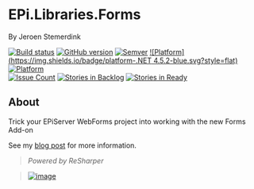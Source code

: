 ﻿# EPi.Libraries.Forms

By Jeroen Stemerdink

[![Build status](https://ci.appveyor.com/api/projects/status/r5h3mtrctex9pi9k?svg=true)](https://ci.appveyor.com/project/jstemerdink/epi-libraries-forms)
[![GitHub version](https://badge.fury.io/gh/jstemerdink%2FEPi.Libraries.Forms.svg)](http://badge.fury.io/gh/jstemerdink%2FEPi.Libraries.Forms)
[![Semver](http://img.shields.io/SemVer/2.0.0.png)](http://semver.org/spec/v2.0.0.html)
[![Platform](https://img.shields.io/badge/platform-.NET 4.5.2-blue.svg?style=flat)](https://msdn.microsoft.com/en-us/library/w0x726c2%28v=vs.110%29.aspx)
[![Platform](https://img.shields.io/badge/EPiServer-%209.7.0-orange.svg?style=flat)](http://world.episerver.com/cms/)  
[![Issue Count](https://codeclimate.com/github/jstemerdink/EPi.Libraries.Forms/badges/issue_count.svg)](https://codeclimate.com/github/jstemerdink/EPi.Libraries.Forms)
[![Stories in Backlog](https://badge.waffle.io/jstemerdink/EPi.Libraries.Forms.svg?label=enhancement&title=Backlog)](http://waffle.io/jstemerdink/EPi.Libraries.Forms)
[![Stories in Ready](https://badge.waffle.io/jstemerdink/EPi.Libraries.Forms.svg?label=ready&title=Ready)](http://waffle.io/jstemerdink/EPi.Libraries.Forms) 

## About
Trick your EPiServer WebForms project into working with the new Forms Add-on

See my [blog post](https://jstemerdink.wordpress.com/2016/08/18/forms-and-webforms-pt2/) for more information.


> *Powered by ReSharper*

> [![image](http://resources.jetbrains.com/assets/media/open-graph/jetbrains_250x250.png)](http://jetbrains.com)

